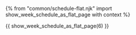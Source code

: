 {% from "common/schedule-flat.njk" import show_week_schedule_as_flat_page with context %}

{{ show_week_schedule_as_flat_page(6) }}
